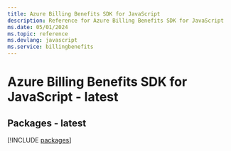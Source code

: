 ```yaml
---
title: Azure Billing Benefits SDK for JavaScript
description: Reference for Azure Billing Benefits SDK for JavaScript
ms.date: 05/01/2024
ms.topic: reference
ms.devlang: javascript
ms.service: billingbenefits
---
```

# Azure Billing Benefits SDK for JavaScript - latest
## Packages - latest
[!INCLUDE [packages](billing-benefits-index.md)]